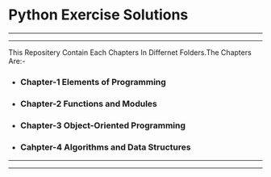 # Python Exercise Solutions 
---
---
 This Repositery Contain Each Chapters In Differnet Folders.The Chapters Are:-<br/>
 
 - ### Chapter-1 Elements of Programming </br>
 - ### Chapter-2 Functions and Modules </br>
 - ### Chapter-3 Object-Oriented Programming<br/>
 - ### Cahpter-4 Algorithms and Data Structures<br/>
 ---
 ---
